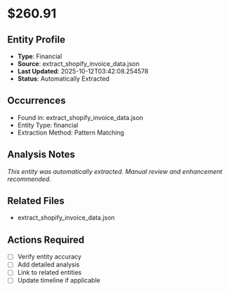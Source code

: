 # $260.91

## Entity Profile
- **Type**: Financial
- **Source**: extract_shopify_invoice_data.json
- **Last Updated**: 2025-10-12T03:42:08.254578
- **Status**: Automatically Extracted

## Occurrences
- Found in: extract_shopify_invoice_data.json
- Entity Type: financial
- Extraction Method: Pattern Matching

## Analysis Notes
*This entity was automatically extracted. Manual review and enhancement recommended.*

## Related Files
- extract_shopify_invoice_data.json

## Actions Required
- [ ] Verify entity accuracy
- [ ] Add detailed analysis
- [ ] Link to related entities
- [ ] Update timeline if applicable
